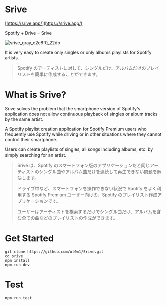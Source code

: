 # Srive
[https://srive.app/](https://srive.app/)

Spotify + Drive = Srive

![srive_gray_e2e8f0_22do](https://user-images.githubusercontent.com/6190966/204440619-55f12b02-df13-4e6c-9b14-9597e9c91fd3.png)

It is very easy to create only singles or only albums playlists for Spotify artists.

> Spotify のアーティストに対して、シングルだけ、アルバムだけのプレイリストを簡単に作成することができます。

# What is Srive?

Srive solves the problem that the smartphone version of Spotify's application does not allow continuous playback of singles or album tracks by the same artist.

A Spotify playlist creation application for Spotify Premium users who frequently use Spotify while driving or in other situations where they cannot control their smartphone.

Users can create playlists of singles, all songs including albums, etc. by simply searching for an artist.

> Srive は、Spotify のスマートフォン版のアプリケーションだと同じアーティストのシングル曲やアルバム曲だけを連続して再生できない問題を解決します。
> 
> ドライブ中など、スマートフォンを操作できない状況で Spotify をよく利用する Spotify Premium ユーザー向けの、Spotify のプレイリスト作成アプリケーションです。
> 
> ユーザーはアーティストを検索するだけでシングル曲だけ、アルバムを含む全ての曲などのプレイリストの作成ができます。

# Get Started
```
git clone https://github.com/ot0m1/Srive.git
cd srive
npm install
npm run dev
```

# Test
```
npm run test
```
